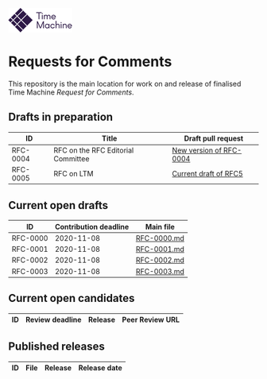 [![TM Logo](tm_logo.png)](https://www.timemachine.eu)

# Requests for Comments

This repository is the main location for work on and release of finalised Time Machine _Request for Comments_.

## Drafts in preparation

| ID       | Title                              | Draft pull request                                                                               |
| -------- | ---------------------------------- | ------------------------------------------------------------------------------------------------ |
| RFC-0004 | RFC on the RFC Editorial Committee | [New version of RFC-0004](https://github.com/time-machine-project/requests-for-comments/pull/31) |
| RFC-0005 | RFC on LTM                         | [Current draft of RFC5](https://github.com/time-machine-project/requests-for-comments/pull/32)   |

## Current open drafts

| ID       | Contribution deadline | Main file                                        |
| -------- | --------------------- | ------------------------------------------------ |
| RFC-0000 | 2020-11-08            | [RFC-0000.md](files/drafts/RFC-0000/RFC-0000.md) |
| RFC-0001 | 2020-11-08            | [RFC-0001.md](files/drafts/RFC-0001/RFC-0001.md) |
| RFC-0002 | 2020-11-08            | [RFC-0002.md](files/drafts/RFC-0002/RFC-0002.md) |
| RFC-0003 | 2020-11-08            | [RFC-0003.md](files/drafts/RFC-0003/RFC-0003.md) |

## Current open candidates

| ID  | Review deadline | Release | Peer Review URL |
| --- | --------------- | ------- | --------------- |

## Published releases

| ID  | File | Release | Release date |
| --- | ---- | ------- | ------------ |

